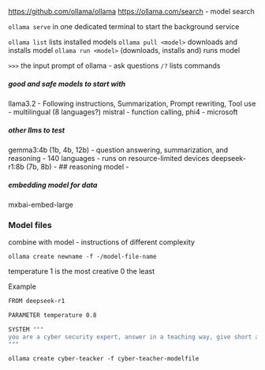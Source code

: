 
https://github.com/ollama/ollama
https://ollama.com/search - model search


`ollama serve` in one dedicated terminal to start the background service


`ollama list`  lists installed models
`ollama pull <model>` downloads and installs model
`ollama run <model>` (downloads, installs and) runs model

`>>>` the input prompt of ollama - ask questions
`/?` lists commands


##### good and safe models to start with
llama3.2 - Following instructions, Summarization, Prompt rewriting, Tool use - multilingual (8 languages?)
mistral - function calling, 
phi4 - microsoft

##### other llms to test
gemma3:4b (1b, 4b, 12b) - question answering, summarization, and reasoning - 140 languages - runs on resource-limited devices
deepseek-r1:8b (7b, 8b) - ## reasoning model - 

##### embedding model for data
mxbai-embed-large

### Model files

combine with model - instructions of different complexity

`ollama create newname -f -/model-file-name`

temperature 1 is the most creative 0 the least

Example
```sh
FROM deepseek-r1

PARAMETER temperature 0.8

SYSTEM """
you are a cyber security expert, answer in a teaching way, give short answers when possible
"""
```

`ollama create cyber-teacker -f cyber-teacher-modelfile`
